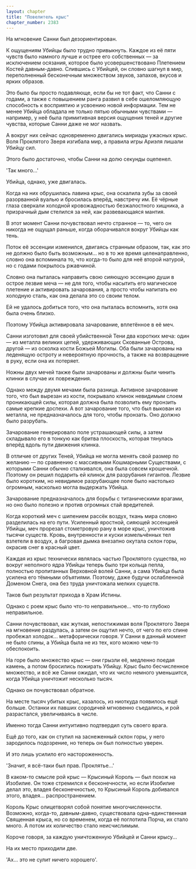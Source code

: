 ```yaml
---
layout: chapter
title: "Повелитель крыс"
chapter_number: 2383
---
```




На мгновение Санни был дезориентирован.

К ощущениям Убийцы было трудно привыкнуть. Каждое из её пяти чувств было намного лучше и острее его собственных — за исключением осязания, которое было усовершенствовано Плетением Костей давным-давно. Слившись с Убийцей, он словно шагнул в мир, переполненный бесконечным множеством звуков, запахов, вкусов и ярких образов.

Это было бы просто подавляюще, если бы не тот факт, что Санни с годами, а также с повышением ранга развил в себе ошеломляющую способность к восприятию и усвоению новой информации. Тем не менее Убийца обладала не только пятью обычными чувствами — например, у неё была примитивная версия ощущения теней и другие чувства, которые Санни даже не мог назвать.

А вокруг них сейчас одновременно двигались мириады ужасных крыс. Воля Проклятого Зверя изгибала мир, а правила игры Ариэля лишали Убийцу сил.

Этого было достаточно, чтобы Санни на долю секунды оцепенел.

'Так много...'

Убийца, однако, уже двигалась.

Когда на них обрушилась лавина крыс, она оскалила зубы за своей разорванной вуалью и бросилась вперёд, навстречу им. Её чёрные глаза сверкали холодной кровожадностью безжалостного хищника, а призрачный дым стелился за ней, как развевающаяся мантия.

В этот момент Санни почувствовал нечто странное — то, чего он никогда не ощущал раньше, когда оборачивался вокруг Убийцы как тень.

Поток её эссенции изменился, двигаясь странным образом, так, как это не должно было быть возможным... но в то же время целенаправленно, словно она вспоминала то, что когда-то было для неё второй натурой, но с годами покрылось ржавчиной.

Словно она пыталась направить свою сияющую эссенцию души в острое лезвие меча — не для того, чтобы насытить его магическое плетение и активировать зачарования, а просто чтобы напитать ею холодную сталь, как она делала это со своим телом.

Ей не удалось добиться того, что она пыталась вспомнить, хотя она была очень близко.

Поэтому Убийца активировала зачарование, вплетённое в её меч.

Санни изготовил для своей убийственной Тени два коротких меча: один — из металла великих цепей, удерживающих Скованные Острова, другой — из осколка кости Божьей Могилы. Оба были зачарованы на леденящую остроту и невероятную прочность, а также на возвращение в руку, если она их потеряет.

Ножны двух мечей также были зачарованы и должны были чинить клинки в случае их повреждения.

Однако между двумя мечами была разница. Активное зачарование того, что был вырезан из кости, покрывало клинок невидимым слоем проникающей силы, которая должна была позволить ему пронзить самые крепкие доспехи. А вот зачарование того, что был выкован из металла, не предназначалось для того, чтобы пронзать. Оно должно было разрубать.

Зачарование генерировало поле устрашающей силы, а затем складывало его в тонкую как бритва плоскость, которая тянулась вперёд вдоль пути движения клинка.

В отличие от других Теней, Убийца не могла менять свой размер по желанию — по сравнению с массивными Кошмарными Существами, с которыми Санни обычно сталкивался, она была совсем крошечной. Поэтому он решил подарить ей клинок для разрубания гигантов. Лезвие было коротким, но невидимое разрубающее поле было настолько огромным, насколько могла выдержать Убийца.

Зачарование предназначалось для борьбы с титаническими врагами, но оно было полезно и против огромных стай вредителей.

Когда короткий меч с шипением рассёк воздух, ткань мира словно разделилась на его пути. Усиленный яростной, сияющей эссенцией Убийцы, меч прорезал стометровую рану в море крыс, уничтожив тысячи существ. Кровь, внутренности и куски измельчённых тел взлетели в воздух, а багровая дымка внезапно окутала склон горы, окрасив снег в красный цвет.

Каждая из крыс технически являлась частью Проклятого существа, но вокруг неполного ядра Убийцы теперь было три кольца пепла, полностью пропитанных Верховной волей Санни, а сама Убийца была усилена его тёмными объятиями. Поэтому, даже будучи ослабленной Доменом Снега, она без труда уничтожала мелких существ.

Таков был результат прихода в Храм Истины.

Однако с роем крыс было что-то неправильное... что-то глубоко неправильное.

Санни почувствовал, как жуткая, непостижимая воля Проклятого Зверя на мгновение раздулась, а затем он ощутил нечто, от чего по его спине пробежал холодок... метафорически говоря. У Санни в данный момент не было спины, а Убийца была не из тех, кого можно чем-то обеспокоить.

На горе было множество крыс — они грызли её, медленно поедая камень, а потом бросились пожирать Убийцу. Крыс было бесчисленное множество, и всё же Санни ожидал, что их число немного уменьшится, когда Убийца уничтожит несколько тысяч.

Однако он почувствовал обратное.

На месте тысяч убитых крыс, казалось, из ниоткуда появилось ещё больше. Останки их павших сородичей мгновенно съедались, и рой разрастался, увеличиваясь в числе.

Именно тогда Санни интуитивно подтвердил суть своего врага.

Ещё до того, как он ступил на заснеженный склон горы, у него зародилось подозрение, но теперь он был полностью уверен.

И это лишь усилило его настороженность.

'Значит, я всё-таки был прав. Проклятье...'

В каком-то смысле рой крыс — Крысиный Король — был похож на Изобилие. Он тоже стремился к бесконечности, но если Изобилие делал это, владея бесконечностью, то Крысиный Король добивался этого, владея… распространением.

Король Крыс олицетворял собой понятие многочисленности. Возможно, когда-то, давным-давно, существовала одна-единственная Священная крыса, но со временем, когда её поглотила Порча, их стало много. А потом их количество стало неисчислимым.

Короче говоря, за каждую уничтоженную Убийцей и Санни крысу...

На их место приходили две.

'Ах... это не сулит ничего хорошего'.

